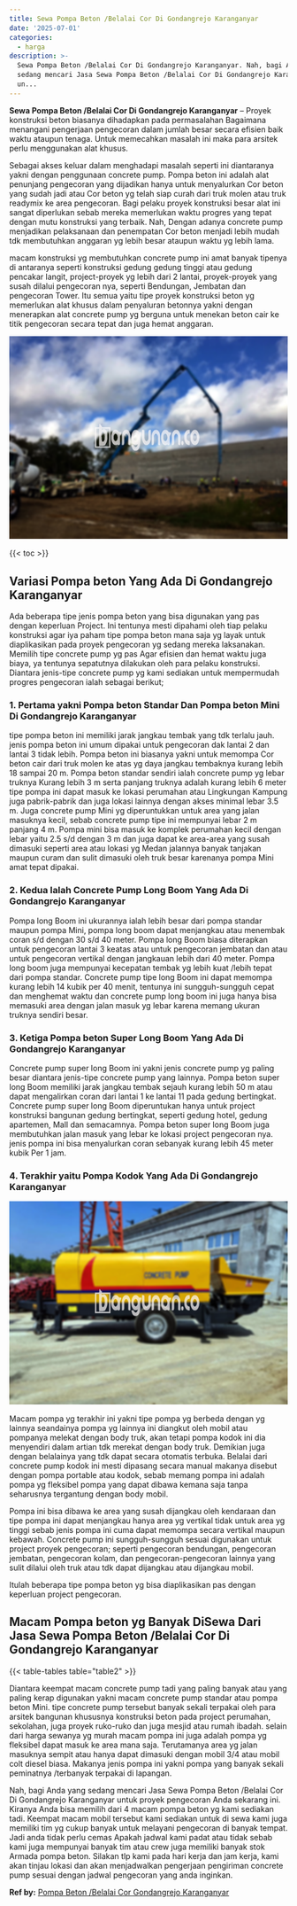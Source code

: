 ```yaml
---
title: Sewa Pompa Beton /Belalai Cor Di Gondangrejo Karanganyar
date: '2025-07-01'
categories:
  - harga
description: >-
  Sewa Pompa Beton /Belalai Cor Di Gondangrejo Karanganyar. Nah, bagi Anda yang
  sedang mencari Jasa Sewa Pompa Beton /Belalai Cor Di Gondangrejo Karanganyar
  un...
---
```


**Sewa Pompa Beton /Belalai Cor Di Gondangrejo Karanganyar** – Proyek konstruksi beton biasanya dihadapkan pada permasalahan Bagaimana menangani pengerjaan pengecoran dalam jumlah besar secara efisien baik waktu ataupun tenaga. Untuk memecahkan masalah ini maka para arsitek perlu menggunakan alat khusus.

Sebagai akses keluar dalam menghadapi masalah seperti ini diantaranya yakni dengan penggunaan concrete pump. Pompa beton ini adalah alat penunjang pengecoran yang dijadikan hanya untuk menyalurkan Cor beton yang sudah jadi atau Cor beton yg telah siap curah dari truk molen atau truk readymix ke area pengecoran. Bagi pelaku proyek konstruksi besar alat ini sangat diperlukan sebab mereka memerlukan waktu progres yang tepat dengan mutu konstruksi yang terbaik. Nah, Dengan adanya concrete pump menjadikan pelaksanaan dan penempatan Cor beton menjadi lebih mudah tdk membutuhkan anggaran yg lebih besar ataupun waktu yg lebih lama.

macam konstruksi yg membutuhkan concrete pump ini amat banyak tipenya di antaranya seperti konstruksi gedung gedung tinggi atau gedung pencakar langit, project-proyek yg lebih dari 2 lantai, proyek-proyek yang susah dilalui pengecoran nya, seperti Bendungan, Jembatan dan pengecoran Tower. Itu semua yaitu tipe proyek konstruksi beton yg memerlukan alat khusus dalam penyaluran betonnya yakni dengan menerapkan alat concrete pump yg berguna untuk menekan beton cair ke titik pengecoran secara tepat dan juga hemat anggaran.

![Sewa Pompa Beton /Belalai Cor Di Gondangrejo Karanganyar](/images/sewa-concrete-pump-10.png)

{{< toc >}}

## Variasi Pompa beton Yang Ada Di Gondangrejo Karanganyar

Ada beberapa tipe jenis pompa beton yang bisa digunakan yang pas dengan keperluan Project. Ini tentunya mesti dipahami oleh tiap pelaku konstruksi agar iya paham tipe pompa beton mana saja yg layak untuk diaplikasikan pada proyek pengecoran yg sedang mereka laksanakan. Memilih tipe concrete pump yg pas Agar efisien dan hemat waktu juga biaya, ya tentunya sepatutnya dilakukan oleh para pelaku konstruksi. Diantara jenis-tipe concrete pump yg kami sediakan untuk mempermudah progres pengecoran ialah sebagai berikut;

### 1\. Pertama yakni Pompa beton Standar Dan Pompa beton Mini Di Gondangrejo Karanganyar

tipe pompa beton ini memiliki jarak jangkau tembak yang tdk terlalu jauh. jenis pompa beton ini umum dipakai untuk pengecoran dak lantai 2 dan lantai 3 tidak lebih. Pompa beton ini biasanya yakni untuk memompa Cor beton cair dari truk molen ke atas yg daya jangkau tembaknya kurang lebih 18 sampai 20 m. Pompa beton standar sendiri ialah concrete pump yg lebar truknya Kurang lebih 3 m serta panjang truknya adalah kurang lebih 6 meter tipe pompa ini dapat masuk ke lokasi perumahan atau Lingkungan Kampung juga pabrik-pabrik dan juga lokasi lainnya dengan akses minimal lebar 3.5 m. Juga concrete pump Mini yg diperuntukkan untuk area yang jalan masuknya kecil, sebab concrete pump tipe ini mempunyai lebar 2 m panjang 4 m. Pompa mini bisa masuk ke komplek perumahan kecil dengan lebar yaitu 2.5 s/d dengan 3 m dan juga dapat ke area-area yang susah dimasuki seperti area atau lokasi yg Medan jalannya banyak tanjakan maupun curam dan sulit dimasuki oleh truk besar karenanya pompa Mini amat tepat dipakai.

### 2\. Kedua Ialah Concrete Pump Long Boom Yang Ada Di Gondangrejo Karanganyar

Pompa long Boom ini ukurannya ialah lebih besar dari pompa standar maupun pompa Mini, pompa long boom dapat menjangkau atau menembak coran s/d dengan 30 s/d 40 meter. Pompa long Boom biasa diterapkan untuk pengecoran lantai 3 keatas atau untuk pengecoran jembatan dan atau untuk pengecoran vertikal dengan jangkauan lebih dari 40 meter. Pompa long boom juga mempunyai kecepatan tembak yg lebih kuat /lebih tepat dari pompa standar. Concrete pump tipe long Boom ini dapat memompa kurang lebih 14 kubik per 40 menit, tentunya ini sungguh-sungguh cepat dan menghemat waktu dan concrete pump long boom ini juga hanya bisa memasuki area dengan jalan masuk yg lebar karena memang ukuran truknya sendiri besar.

### 3\. Ketiga Pompa beton Super Long Boom Yang Ada Di Gondangrejo Karanganyar

Concrete pump super long Boom ini yakni jenis concrete pump yg paling besar diantara jenis-tipe concrete pump yang lainnya. Pompa beton super long Boom memiliki jarak jangkau tembak sejauh kurang lebih 50 m atau dapat mengalirkan coran dari lantai 1 ke lantai 11 pada gedung bertingkat. Concrete pump super long Boom diperuntukan hanya untuk project konstruksi bangunan gedung bertingkat, seperti gedung hotel, gedung apartemen, Mall dan semacamnya. Pompa beton super long Boom juga membutuhkan jalan masuk yang lebar ke lokasi project pengecoran nya. jenis pompa ini bisa menyalurkan coran sebanyak kurang lebih 45 meter kubik Per 1 jam.

### 4\. Terakhir yaitu Pompa Kodok Yang Ada Di Gondangrejo Karanganyar

![Sewa Pompa Beton /Belalai Cor Di Gondangrejo Karanganyar](/images/sewa-concrete-pump-09.png)

Macam pompa yg terakhir ini yakni tipe pompa yg berbeda dengan yg lainnya seandainya pompa yg lainnya ini diangkut oleh mobil atau pompanya melekat dengan body truk, akan tetapi pompa kodok ini dia menyendiri dalam artian tdk merekat dengan body truk. Demikian juga dengan belalainya yang tdk dapat secara otomatis terbuka. Belalai dari concrete pump kodok ini mesti dipasang secara manual makanya disebut dengan pompa portable atau kodok, sebab memang pompa ini adalah pompa yg fleksibel pompa yang dapat dibawa kemana saja tanpa seharusnya tergantung dengan body mobil.

Pompa ini bisa dibawa ke area yang susah dijangkau oleh kendaraan dan tipe pompa ini dapat menjangkau hanya area yg vertikal tidak untuk area yg tinggi sebab jenis pompa ini cuma dapat memompa secara vertikal maupun kebawah. Concrete pump ini sungguh-sungguh sesuai digunakan untuk project proyek pengecoran; seperti pengecoran bendungan, pengecoran jembatan, pengecoran kolam, dan pengecoran-pengecoran lainnya yang sulit dilalui oleh truk atau tdk dapat dijangkau atau dijangkau mobil.

Itulah beberapa tipe pompa beton yg bisa diaplikasikan pas dengan keperluan project pengecoran.

## Macam Pompa beton yg Banyak DiSewa Dari Jasa Sewa Pompa Beton /Belalai Cor Di Gondangrejo Karanganyar

{{< table-tables table="table2" >}}

Diantara keempat macam concrete pump tadi yang paling banyak atau yang paling kerap digunakan yakni macam concrete pump standar atau pompa beton Mini. tipe concrete pump tersebut banyak sekali terpakai oleh para arsitek bangunan khususnya konstruksi beton pada project perumahan, sekolahan, juga proyek ruko-ruko dan juga mesjid atau rumah ibadah. selain dari harga sewanya yg murah macam pompa ini juga adalah pompa yg fleksibel dapat masuk ke area mana saja. Terutamanya area yg jalan masuknya sempit atau hanya dapat dimasuki dengan mobil 3/4 atau mobil colt diesel biasa. Makanya jenis pompa ini yakni pompa yang banyak sekali peminatnya /terbanyak terpakai di lapangan.

Nah, bagi Anda yang sedang mencari Jasa Sewa Pompa Beton /Belalai Cor Di Gondangrejo Karanganyar untuk proyek pengecoran Anda sekarang ini. Kiranya Anda bisa memilih dari 4 macam pompa beton yg kami sediakan tadi. Keempat macam mobil tersebut kami sediakan untuk di sewa kami juga memiliki tim yg cukup banyak untuk melayani pengecoran di banyak tempat. Jadi anda tidak perlu cemas Apakah jadwal kami padat atau tidak sebab kami juga mempunyai banyak tim atau crew juga memiliki banyak stok Armada pompa beton. Silakan tlp kami pada hari kerja dan jam kerja, kami akan tinjau lokasi dan akan menjadwalkan pengerjaan pengiriman concrete pump sesuai dengan jadwal pengecoran yang anda inginkan.

**Ref by:** [Pompa Beton /Belalai Cor Gondangrejo Karanganyar](https://id.wikipedia.org/wiki/Pompa)
